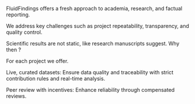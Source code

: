 FluidFindings offers a fresh approach to academia, research, and factual reporting. 

We address key challenges such as project repeatability, transparency, and quality control. 

Scientific results are not static, like research manuscripts suggest. Why then ? 

For each project we offer.

Live, curated datasets: Ensure data quality and traceability with strict contribution rules and real-time analysis.

Peer review with incentives: Enhance reliability through compensated reviews.



